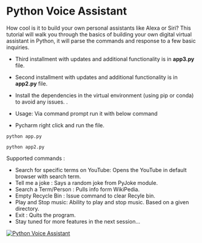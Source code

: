 # Python Voice Assistant
How cool is it to build your own personal assistants like Alexa or Siri? This tutorial will walk you through the basics of building your own digital virtual assistant in Python, it will parse the commands and response to a few basic inquiries. 
* Third installment with updates and additional functionality is in **app3.py** file.
* Second installment with updates and additional functionality is in **app2.py** file.
* Install the dependencies in the virtual environment (using pip or conda) to avoid any issues. .


* Usage: Via command prompt run it with below command
* Pycharm right click and run the file.

```
python app.py
````
```
python app2.py
````



Supported commands :
* Search for specific terms on YouTube: Opens the YouTube in default browser with search term.
* Tell me a joke : Says a random joke from PyJoke module.
* Search a Term/Person : Pulls info form WikiPedia.
* Empty Recycle Bin : Issue command to clear Recyle bin.
* Play and Stop music: Ability to play and stop music. Based on a given directory.
* Exit : Quits the program.
* Stay tuned for more features in the next session...



[![Python Voice Assistant](https://github.com/hnawaz007/pythondataanalysis/blob/main/VoiceAssistant.JPG)](https://www.youtube.com/watch?v=LLZQT9-0l_8&t "Python Voice Assistant")

